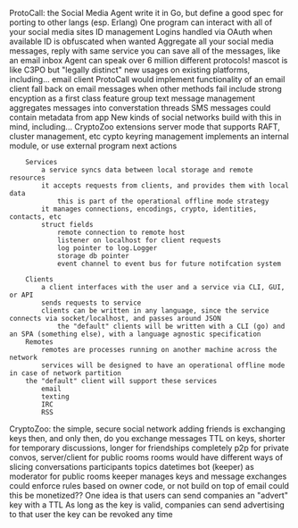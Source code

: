 ProtoCall: the Social Media Agent
	write it in Go, but define a good spec for porting to other langs (esp. Erlang)
	One program can interact with all of your social media sites
	ID management
		Logins handled via OAuth when available
		ID is obfuscated when wanted
	Aggregate all your social media messages, reply with same service
		you can save all of the messages, like an email inbox
	Agent can speak over 6 million different protocols!
		mascot is like C3PO but "legally distinct"
	new usages on existing platforms, including...
		email client
			ProtoCall would implement functionality of an email client
			fall back on email messages when other methods fail
			include strong encyption as a first class feature
		group text message management
			aggregates messages into converstation threads
			SMS messages could contain metadata from app
	New kinds of social networks build with this in mind, including...
		CryptoZoo
	extensions
		server mode that supports RAFT, cluster management, etc
		cypto keyring management
			implements an internal module, or use external program
	next actions

		Services 
			a service syncs data between local storage and remote resources
			it accepts requests from clients, and provides them with local data
				this is part of the operational offline mode strategy
			it manages connections, encodings, crypto, identities, contacts, etc
			struct fields
				remote connection to remote host
				listener on localhost for client requests
				log pointer to log.Logger
				storage db pointer
				event channel to event bus for future notifcation system

		Clients
			a client interfaces with the user and a service via CLI, GUI, or API
			sends requests to service
			clients can be written in any language, since the service connects via socket/localhost, and passes around JSON
				the "default" clients will be written with a CLI (go) and an SPA (something else), with a language agnostic specification
		Remotes
			remotes are processes running on another machine across the network
			services will be designed to have an operational offline mode in case of network partition
		the "default" client will support these services
			email
			texting
			IRC
			RSS

CryptoZoo: the simple, secure social network
	adding friends is exchanging keys
		then, and only then, do you exchange messages
	TTL on keys, shorter for temporary discussions, longer for friendships
	completely p2p for private convos, server/client for public rooms
		rooms would have different ways of slicing conversations
			participants
			topics
			datetimes
		bot (keeper) as moderator for public rooms
			keeper manages keys and message exchanges
			could enforce rules based on owner code, or not
	build on top of email
	could this be monetized??
		One idea is that users can send companies an "advert" key with a TTL
		As long as the key is valid, companies can send advertising to that user
		the key can be revoked any time

